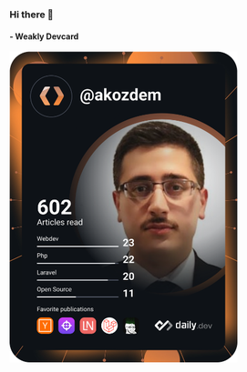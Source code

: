 ### Hi there 👋

#### - Weakly Devcard
<a href="https://app.daily.dev/DailyDevTips"><img src="https://github.com/akozdem/akozdem/blob/main/devcard.svg" width="400" alt="Ali Kemal's Dev Card"/></a>
